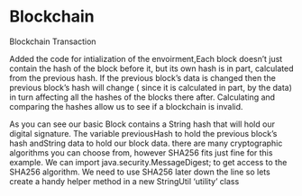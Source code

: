 # Blockchain
Blockchain Transaction



Added the code for intialization of the envoirment,Each block doesn’t just contain the hash of the block before it, but its own hash is in part, calculated from the previous hash. If the previous block’s data is changed then the previous block’s hash will change ( since it is calculated in part, by the data) in turn affecting all the hashes of the blocks there after. Calculating and comparing the hashes allow us to see if a blockchain is invalid.



As you can see our basic Block contains a String hash that will hold our digital signature. The variable previousHash to hold the previous block’s hash andString data to hold our block data.
there are many cryptographic algorithms you can choose from, however SHA256 fits just fine for this example. We can import java.security.MessageDigest; to get access to the SHA256 algorithm.
We need to use SHA256 later down the line so lets create a handy helper method in a new StringUtil ‘utility’ class 
